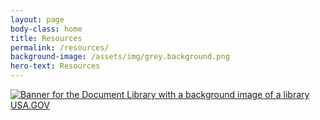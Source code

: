 ```yaml
---
layout: page
body-class: home
title: Resources
permalink: /resources/
background-image: /assets/img/grey.background.png
hero-text: Resources
---
```


<a href="{{ site.baseurl }}/resources/document-library/"><img  src="https://s3.amazonaws.com/sitesusa/wp-content/uploads/sites/1151/2012/09/WORKFORCE-COMMITTEE-7.png" alt="Banner for the Document Library with a background image of a library"  /></a>
<br>
<a href="https://usa.gov">USA.GOV</a>
